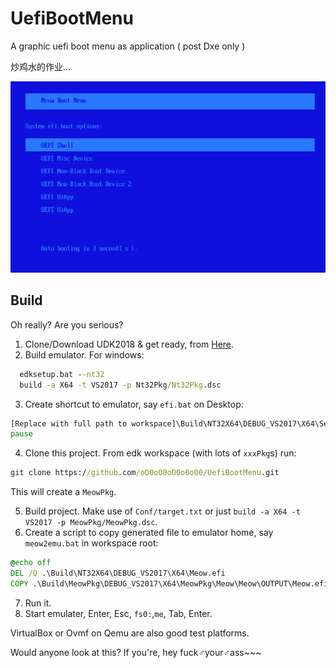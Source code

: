 # UefiBootMenu

A graphic uefi boot menu as application ( post Dxe only )

炒鸡水的作业...

![Screenshot](arts/scr01.png?raw=true)

## Build

Oh really? Are you serious?

1. Clone/Download UDK2018 & get ready, from [Here](https://github.com/tianocore/tianocore.github.io/wiki/UDK2018-How-to-Build#how-to-build-windows-system).
2. Build emulator. For windows: 
```cmd
  edksetup.bat --nt32
  build -a X64 -t VS2017 -p Nt32Pkg/Nt32Pkg.dsc
```
3. Create shortcut to emulator, say `efi.bat` on Desktop:
```cmd
[Replace with full path to workspace]\Build\NT32X64\DEBUG_VS2017\X64\SecMain.exe
pause
```
4. Clone this project. From edk workspace (with lots of `xxxPkg`s) run:
```cmd
git clone https://github.com/oO0oO0oO0o0o00/UefiBootMenu.git
```
This will create a `MeowPkg`.

5. Build project. Make use of `Conf/target.txt` or just `build -a X64 -t VS2017 -p MeowPkg/MeowPkg.dsc`.
6. Create a script to copy generated file to emulator home, say `meow2emu.bat` in workspace root:
```cmd
@echo off
DEL /Q .\Build\NT32X64\DEBUG_VS2017\X64\Meow.efi
COPY .\Build\MeowPkg\DEBUG_VS2017\X64\MeowPkg\Meow\Meow\OUTPUT\Meow.efi .\Build\NT32X64\DEBUG_VS2017\X64\Meow.efi
```
7. Run it.
8. Start emulater, Enter, Esc, `fs0:`,`me`, Tab, Enter.

VirtualBox or Ovmf on Qemu are also good test platforms.

Would anyone look at this? If you're, hey fuck♂your♂ass~~~

